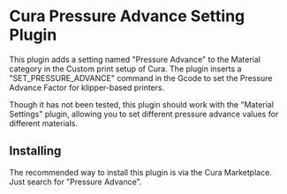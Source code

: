 # Cura Pressure Advance Setting Plugin

This plugin adds a setting named "Pressure Advance" to the Material category in the Custom print setup of Cura. The plugin inserts a "SET_PRESSURE_ADVANCE" command in the Gcode to set the Pressure Advance Factor for klipper-based printers.

Though it has not been tested, this plugin should work with the "Material Settings" plugin, allowing you to set different pressure advance values for different materials.

## Installing

The recommended way to install this plugin is via the Cura Marketplace. Just search for "Pressure Advance".
